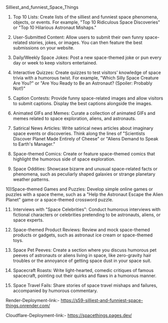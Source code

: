 Silliest_and_funniest_Space_Things
1) Top 10 Lists: Create lists of the silliest and funniest space phenomena, objects, or events. For example, "Top 10 Ridiculous Space Discoveries" or "Top 10 Hilarious Astronaut Mishaps."

2) User-Submitted Content: Allow users to submit their own funny space-related stories, jokes, or images. You can then feature the best submissions on your website.

3) Daily/Weekly Space Jokes: Post a new space-themed joke or pun every day or week to keep visitors entertained.

4) Interactive Quizzes: Create quizzes to test visitors' knowledge of space trivia with a humorous twist. For example, "Which Silly Space Creature Are You?" or "Are You Ready to Be an Astronaut? (Spoiler: Probably Not!)"

5) Caption Contests: Provide funny space-related images and allow visitors to submit captions. Display the best captions alongside the images.

6) Animated GIFs and Memes: Curate a collection of animated GIFs and memes related to space exploration, aliens, and astronauts.

7) Satirical News Articles: Write satirical news articles about imaginary space events or discoveries. Think along the lines of "Scientists Discover Planet Made Entirely of Cheese" or "Aliens Demand to Speak to Earth's Manager."

8) Space-themed Comics: Create or feature space-themed comics that highlight the humorous side of space exploration.

9) Space Oddities: Showcase bizarre and unusual space-related facts or phenomena, such as peculiarly shaped galaxies or strange planetary weather patterns.

10)Space-themed Games and Puzzles: Develop simple online games or puzzles with a space theme, such as a "Help the Astronaut Escape the Alien Planet" game or a space-themed crossword puzzle.

11) Interviews with "Space Celebrities": Conduct humorous interviews with fictional characters or celebrities pretending to be astronauts, aliens, or space experts.

12) Space-themed Product Reviews: Review and mock space-themed products or gadgets, such as astronaut ice cream or space-themed toys.

13) Space Pet Peeves: Create a section where you discuss humorous pet peeves of astronauts or aliens living in space, like zero-gravity hair troubles or the annoyance of getting space dust in your space suit.

14) Spacecraft Roasts: Write light-hearted, comedic critiques of famous spacecraft, pointing out their quirks and flaws in a humorous manner.

15) Space Travel Fails: Share stories of space travel mishaps and failures, accompanied by humorous commentary.

Render-Deployment-link:- https://s59-silliest-and-funniest-space-things.onrender.com/

Cloudflare-Deployment-link:-  https://spacethings.pages.dev/

